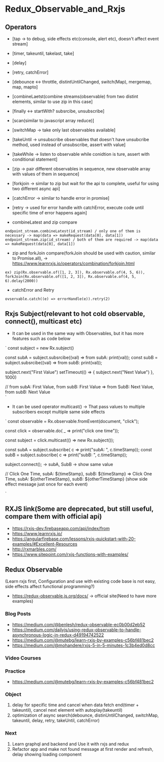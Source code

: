 # Redux_Observable_and_Rxjs

## Operators

* [tap -> to debug, side effects etc(console, alert etc), doesn't affect event stream]
* [timer, takeuntil, takelast, take] 
* [delay] 
* [retry, catchError]
* [debounce <-> throttle, distintUntilChanged, switch(Map), mergemap, map, mapto] 
* [combineLaetst(combine streams(observable) from two distint elements, similar to use zip in this case]
* [finally <-> startWith? subsrcibe, unsubscribe]
* [scan(similar to javascript array reduce)]
* [switchMap -> take only last observables available]
* [takeUntil -> unsubscribe observables that doesn't have unsubcribe method, used instead of unsubscribe, assert with value]
* [takeWhile -> listen to observable while conidtion is ture, assert with conditional statement]
* [zip -> pair different observables in sequence, new observable array with values of them in sequence]
* [forkjoin -> similar to zip but wait for the api to complete, useful for using two different async api]
* [catchError -> similar to handle error in promise]
* [retry -> used for error handle with catchError, execute code until specific time of error happens again]

* combineLatest and zip compare

`
endpoint_stream.combineLatest(id_stream) / only one of them is necessary -> map(data => makeRequest(data[0], data[1])
endpoint_stream.zip(id_stream) / both of them are required -> map(data => makeRequest(data[0], data[1])
`

* zip and forkJoin compare(forkJoin should be used with caution, similar to Promise.all), -> https://www.learnrxjs.io/operators/combination/forkjoin.html


`
ex) zip(Rx.observable.of([1, 2, 3]), Rx.observable.of(4, 5, 6)), forkJoin(Rx.observable.of([1, 2, 3]), Rx.observable.of(4, 5, 6).delay(2000)) 
`


* catchError and Retry 

`
ovservable.catch((e) => errorHandle(e)).retry(2)
`


## Rxjs Subject(relevant to hot cold observable, connect(), multicast etc)

 * It can be used in the same way with Observables, but it has more features such as code below


`
const subject = new Rx.subject()

const subA = subject.subsrcibe((val) => from subA: print(val));
const subB = subject.subsrcibe((val) => from subB: print(val));

subject.next("First Value")
setTimeout(() => {
   subject.next("Next Value")
}, 1000)
 
// from subA: First Value, from subB: First Value => from SubB: Next Value, from subB: Next Value  
`


 * It can be used operator multicast() -> That pass values to multiple subscribers except multiple same side effects
 
 
 `
 const observable = Rx.observable.fromEvent(document, "click");
 
 const click = observable.do( _ => print("click one time"));
 
 const subject = click.multicast(() => new Rx.subject());
 
 const subA = subject.subscribe( c => print("subA: ", c.timeStamp));
 const subB = subject.subscribe( c => print("subB: ", c.timeStamp));
 
 subject.connect(); -> subA, SubB -> show same value
 
// Click One Time, subA: ${timeStamp}, subB: ${timeStamp} =>  Click One Time, subA: ${otherTimeStamp}, subB: ${otherTimeStamp} 
 (show side effect message just once for each event) 
 
 `
 
 
## RXJS link(Some are deprecated, but still useful, compare them with official api)

 * https://rxjs-dev.firebaseapp.com/api/index/from
 * https://www.learnrxjs.io/
 * https://angularfirebase.com/lessons/rxjs-quickstart-with-20-examples/#Excellent-Resources
 * http://rxmarbles.com/
 * https://www.sitepoint.com/rxjs-functions-with-examples/
 
## Redux Observable
(Learn rxjs first, Configuration and use with existing code base is not easy, side effects affect functional programming?)

 * https://redux-observable.js.org/docs/ -> official site(Need to have more examples)
 
 ### Blog Posts
 
 * https://medium.com/@benlesh/redux-observable-ec0b00d2eb52
 * https://medium.com/dailyjs/using-redux-observable-to-handle-asynchronous-logic-in-redux-d49194742522
 * https://medium.com/@mutebg/learn-rxjs-by-examples-c56bf481bec2
 * https://medium.com/@mohandere/rxjs-5-in-5-minutes-1c3b4ed0d8cc

 ### Video Courses
 

 
 ### Practice
 
 * https://medium.com/@mutebg/learn-rxjs-by-examples-c56bf481bec2
 
### Object

 1. delay for specific time and cancel when data fetch end(timer + takeuntil), cancel next element with autoplay(takeuntil)
 2. optimization of async search(debounce, distinUntilChanged, switchMap, takeuntil, delay, retry, takeUntil, catchError)
 
### Next 

 1. Learn graphql and backend and Use it with rxjs and redux
 2. Refactor app and make not found message at first render and refresh, delay showing loading component  
